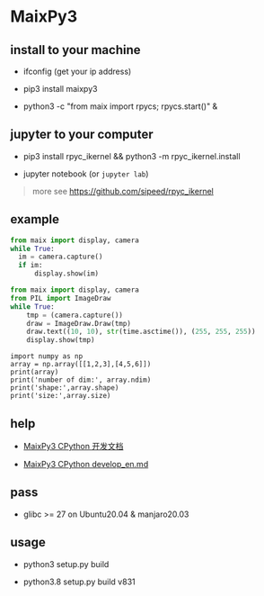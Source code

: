 # MaixPy3

## install to your machine

- ifconfig (get your ip address)

- pip3 install maixpy3

- python3 -c "from maix import rpycs; rpycs.start()" &

## jupyter to your computer

- pip3 install rpyc_ikernel && python3 -m rpyc_ikernel.install

- jupyter notebook (or `jupyter lab`)

> more see https://github.com/sipeed/rpyc_ikernel

## example

```python
from maix import display, camera
while True:
  im = camera.capture()
  if im:
      display.show(im)
```

```python
from maix import display, camera
from PIL import ImageDraw
while True:
    tmp = (camera.capture())
    draw = ImageDraw.Draw(tmp)
    draw.text((10, 10), str(time.asctime()), (255, 255, 255))
    display.show(tmp)
```

```
import numpy as np
array = np.array([[1,2,3],[4,5,6]])
print(array)
print('number of dim:', array.ndim)
print('shape:',array.shape)
print('size:',array.size)
```

## help

- [MaixPy3 CPython 开发文档](./docs/develop_zh.md)

- [MaixPy3 CPython develop_en.md](./docs/develop_en.md)

## pass

- glibc >= 27 on Ubuntu20.04 & manjaro20.03

## usage

- python3 setup.py build

- python3.8 setup.py build v831
